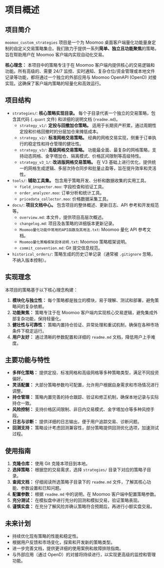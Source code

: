 # 项目概述

## 项目简介

`moomoo_custom_strategies` 项目是一个为 Moomoo 桌面客户端量化功能量身定制的自定义交易策略集合。我们致力于提供一系列**简单、独立且功能聚焦**的策略，旨在帮助用户在 Moomoo 客户端内实现自动化交易。

**核心理念：** 本项目中的策略专注于在 Moomoo 客户端内提供核心的交易逻辑和功能。所有高级的、需要 24/7 监控、实时通知、复杂仓位/资金管理或本地文件记录等功能，都将通过一个独立的外部应用与 Moomoo OpenAPI (OpenD) 对接实现。这确保了客户端内策略的轻量化和高效运行。

## 项目结构

-   `strategies/`: **核心策略实现目录。** 每个子目录代表一个独立的交易策略，包含其代码 (`.quant` 文件) 和详细的说明文档 (`readme.md`)。
    -   `strategy_v1/`: **定投与回撤加仓策略。** 适用于长期资产积累，通过周期性定投和价格回撤时的分层加仓来摊低成本。
    -   `strategy_v2/`: **标准网格交易策略。** 经典的网格交易实现，侧重于订单执行的稳定性和持仓管理的健壮性。
    -   `strategy_v3/`: **高级网格交易策略。** 功能最全面、最复杂的网格策略，支持动态网格、金字塔加仓、隔离模式、价格区间限制等高级特性。
    -   `strategy_v3_1/`: **改进版网格交易策略。** 在 V3 基础上进行优化，提供统一的网格生成逻辑、多层次持仓同步和批量止盈等，旨在提升效率和灵活性。
-   `tools/`: **辅助工具集。** 包含用于策略开发、分析和数据收集的实用工具。
    -   `field_inspector.moo`: 字段检查和验证工具。
    -   `order_analyzer.moo`: 订单分析和统计工具。
    -   `pricedata_collector.moo`: 价格数据采集工具。
-   `docs/`: **项目文档中心。** 包含项目的整体概述、更新日志、API 参考和开发规范等。
    -   `overview.md`: 本文件，提供项目高层次概述。
    -   `changelog.md`: 项目及各策略的详细版本更新记录。
    -   `Moomoo量化功能中常用的API函数及其用法.txt`: Moomoo 量化 API 参考文档。
    -   `Moomoo量化策略框架具体说明.txt`: Moomoo 策略框架说明。
    -   `commit_convention.md`: Git 提交信息规范。
-   `historical_orders/`: 策略生成的历史订单记录（通常被 `.gitignore` 忽略，不纳入版本控制）。

## 实现理念

本项目的策略基于以下核心理念构建：

1.  **模块化与独立性：** 每个策略都是独立的模块，易于理解、测试和部署，避免策略间的复杂依赖。
2.  **功能聚焦：** 策略专注于在 Moomoo 客户端内实现核心交易逻辑，避免集成外部复杂功能，保持轻量化。
3.  **健壮性与可靠性：** 策略内置持仓验证、异常处理和重试机制，确保在各种市场条件下稳定运行。
4.  **用户友好：** 通过清晰的参数配置和详细的 `readme.md` 文档，降低用户上手难度。

## 主要功能与特性

-   **多样化策略：** 提供定投、标准网格和高级网格等多种策略类型，满足不同投资偏好。
-   **灵活配置：** 大部分策略参数均可配置，允许用户根据自身需求和市场情况进行调整。
-   **持仓管理：** 策略内置完善的持仓跟踪、验证和修正机制，确保本地记录与实际持仓一致。
-   **风险控制：** 支持价格区间限制、非日内交易模式、金字塔加仓等多种风控手段。
-   **日志与诊断：** 提供详细的日志输出，便于用户追踪交易、诊断问题。
-   **回测支持：** 策略设计考虑回测兼容性，部分策略提供回测优化选项，加速测试过程。

## 使用指南

1.  **克隆仓库：** 使用 Git 克隆本项目到本地。
2.  **选择策略：** 根据您的交易需求，选择 `strategies/` 目录下对应的策略子目录。
3.  **查阅文档：** 仔细阅读所选策略子目录下的 `readme.md` 文件，了解其核心功能、参数设置和已知问题。
4.  **配置参数：** 根据 `readme.md` 中的说明，在 Moomoo 客户端中配置策略参数。
5.  **充分测试：** 在模拟盘中进行充分的回测和模拟交易，验证策略表现。
6.  **谨慎实盘：** 在充分了解风险并确认策略符合预期后，再进行小额实盘交易。

## 未来计划

-   持续优化现有策略的性能和稳定性。
-   根据用户反馈和市场变化，探索和开发新的策略类型。
-   进一步完善文档，提供更详细的使用案例和故障排除指南。
-   与外部应用（通过 OpenD）的对接将持续进行，以实现更高级的监控和管理功能。